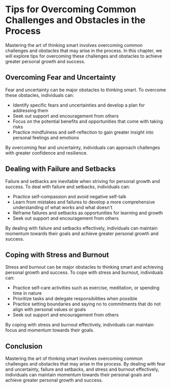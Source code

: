 # Tips for Overcoming Common Challenges and Obstacles in the Process

Mastering the art of thinking smart involves overcoming common challenges and obstacles that may arise in the process. In this chapter, we will explore tips for overcoming these challenges and obstacles to achieve greater personal growth and success.

Overcoming Fear and Uncertainty
-------------------------------

Fear and uncertainty can be major obstacles to thinking smart. To overcome these obstacles, individuals can:

* Identify specific fears and uncertainties and develop a plan for addressing them
* Seek out support and encouragement from others
* Focus on the potential benefits and opportunities that come with taking risks
* Practice mindfulness and self-reflection to gain greater insight into personal feelings and emotions

By overcoming fear and uncertainty, individuals can approach challenges with greater confidence and resilience.

Dealing with Failure and Setbacks
---------------------------------

Failure and setbacks are inevitable when striving for personal growth and success. To deal with failure and setbacks, individuals can:

* Practice self-compassion and avoid negative self-talk
* Learn from mistakes and failures to develop a more comprehensive understanding of what works and what doesn't
* Reframe failures and setbacks as opportunities for learning and growth
* Seek out support and encouragement from others

By dealing with failure and setbacks effectively, individuals can maintain momentum towards their goals and achieve greater personal growth and success.

Coping with Stress and Burnout
------------------------------

Stress and burnout can be major obstacles to thinking smart and achieving personal growth and success. To cope with stress and burnout, individuals can:

* Practice self-care activities such as exercise, meditation, or spending time in nature
* Prioritize tasks and delegate responsibilities when possible
* Practice setting boundaries and saying no to commitments that do not align with personal values or goals
* Seek out support and encouragement from others

By coping with stress and burnout effectively, individuals can maintain focus and momentum towards their goals.

Conclusion
----------

Mastering the art of thinking smart involves overcoming common challenges and obstacles that may arise in the process. By dealing with fear and uncertainty, failure and setbacks, and stress and burnout effectively, individuals can maintain momentum towards their personal goals and achieve greater personal growth and success.
